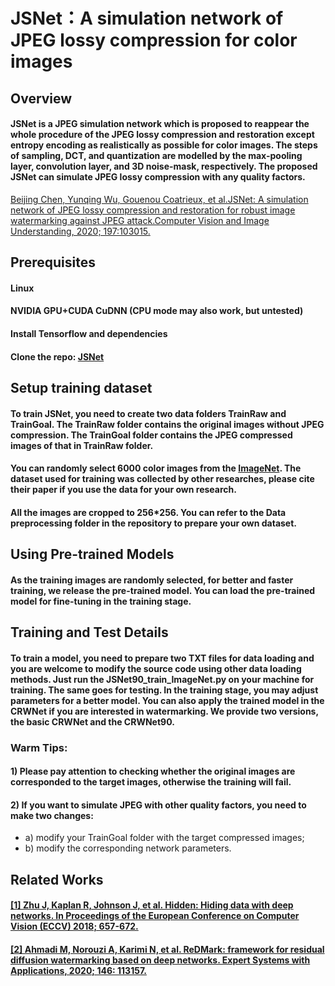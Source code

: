 # JSNet：A simulation network of JPEG lossy compression for color images
## Overview
#### JSNet is a JPEG simulation network which is proposed to reappear the whole procedure of the JPEG lossy compression and restoration except entropy encoding as realistically as possible for color images. The steps of sampling, DCT, and quantization are modelled by the max-pooling layer, convolution layer, and 3D noise-mask, respectively. The proposed JSNet can simulate JPEG lossy compression with any quality factors. 
[Beijing Chen, Yunqing Wu, Gouenou Coatrieux, et al.JSNet: A simulation network of JPEG lossy compression and restoration for robust image watermarking against JPEG attack.Computer Vision and Image Understanding, 2020; 197:103015.](https://www.sciencedirect.com/science/article/abs/pii/S1077314220300783)

## Prerequisites
#### Linux
#### NVIDIA GPU+CUDA CuDNN (CPU mode may also work, but untested)
#### Install Tensorflow and dependencies
#### Clone the repo: [JSNet](https://github.com/winkeywoo2020/JSNet)

## Setup training dataset
#### To train JSNet, you need to create two data folders TrainRaw and TrainGoal. The TrainRaw folder contains the original images without JPEG compression. The TrainGoal folder contains the JPEG compressed images of that in TrainRaw folder. 
#### You can randomly select 6000 color images from the [ImageNet](http://www.image-net.org/). The dataset used for training was collected by other researches, please cite their paper if you use the data for your own research.
#### All the images are cropped to 256*256. You can refer to the Data preprocessing folder in the repository to prepare your own dataset.

## Using Pre-trained Models
#### As the training images are randomly selected, for better and faster training, we release the pre-trained model. You can load the pre-trained model for fine-tuning in the training stage.

## Training and Test Details
#### To train a model, you need to prepare two TXT files for data loading and you are welcome to modify the source code using other data loading methods. Just run the JSNet90_train_ImageNet.py on your machine for training. The same goes for testing. In the training stage, you may adjust parameters for a better model. You can also apply the trained model in the CRWNet if you are interested in watermarking. We provide two versions, the basic CRWNet and the CRWNet90.
### Warm Tips: 
#### 1)	Please pay attention to checking whether the original images are corresponded to the target images, otherwise the training will fail.
#### 2)	If you want to simulate JPEG with other quality factors, you need to make two changes:
* a) modify your TrainGoal folder with the target compressed images;
* b) modify the corresponding network parameters.

## Related Works
#### [[1]	Zhu J, Kaplan R, Johnson J, et al. Hidden: Hiding data with deep networks. In Proceedings of the European Conference on Computer Vision (ECCV) 2018; 657-672.](https://openaccess.thecvf.com/content_ECCV_2018/html/Jiren_Zhu_HiDDeN_Hiding_Data_ECCV_2018_paper.html)  
#### [[2]	Ahmadi M, Norouzi A, Karimi N, et al. ReDMark: framework for residual diffusion watermarking based on deep networks. Expert Systems with Applications, 2020; 146: 113157.](https://www.sciencedirect.com/science/article/abs/pii/S0957417419308759)







